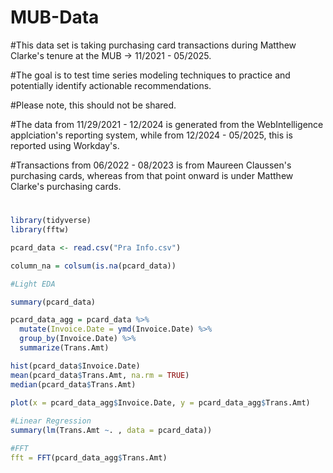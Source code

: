 # MUB-Data

#This data set is taking purchasing card transactions during Matthew Clarke's tenure at the MUB -> 11/2021 - 05/2025.

#The goal is to test time series modeling techniques to practice and potentially identify actionable recommendations.

#Please note, this should not be shared.

#The data from 11/29/2021 - 12/2024 is generated from the WebIntelligence applciation's reporting system, while from 12/2024 - 05/2025, this is reported using Workday's.

#Transactions from 06/2022 - 08/2023 is from Maureen Claussen's purchasing cards, whereas from that point onward is under Matthew Clarke's purchasing cards.

#

```r
library(tidyverse)
library(fftw)

pcard_data <- read.csv("Pra Info.csv")

column_na = colsum(is.na(pcard_data))

#Light EDA

summary(pcard_data)

pcard_data_agg = pcard_data %>%
  mutate(Invoice.Date = ymd(Invoice.Date) %>%
  group_by(Invoice.Date) %>%
  summarize(Trans.Amt)

hist(pcard_data$Invoice.Date)
mean(pcard_data$Trans.Amt, na.rm = TRUE)
median(pcard_data$Trans.Amt)

plot(x = pcard_data_agg$Invoice.Date, y = pcard_data_agg$Trans.Amt)
  
#Linear Regression
summary(lm(Trans.Amt ~. , data = pcard_data))

#FFT
fft = FFT(pcard_data_agg$Trans.Amt)

```
